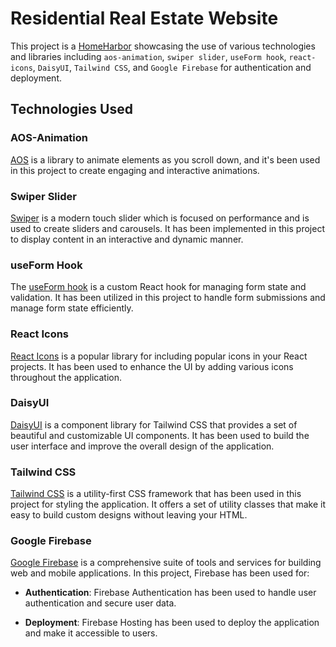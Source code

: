 # Residential Real Estate Website

This project is a [HomeHarbor](https://real-state-assignment-9.web.app/) showcasing the use of various technologies and libraries including `aos-animation`, `swiper slider`, `useForm hook`, `react-icons`, `DaisyUI`, `Tailwind CSS`, and `Google Firebase` for authentication and deployment.

## Technologies Used

### AOS-Animation

[AOS](https://michalsnik.github.io/aos/) is a library to animate elements as you scroll down, and it's been used in this project to create engaging and interactive animations.

### Swiper Slider

[Swiper](https://swiperjs.com/) is a modern touch slider which is focused on performance and is used to create sliders and carousels. It has been implemented in this project to display content in an interactive and dynamic manner.

### useForm Hook

The [useForm hook](https://react-hook-form.com/) is a custom React hook for managing form state and validation. It has been utilized in this project to handle form submissions and manage form state efficiently.

### React Icons

[React Icons](https://react-icons.github.io/react-icons/) is a popular library for including popular icons in your React projects. It has been used to enhance the UI by adding various icons throughout the application.

### DaisyUI

[DaisyUI](https://daisyui.com/) is a component library for Tailwind CSS that provides a set of beautiful and customizable UI components. It has been used to build the user interface and improve the overall design of the application.

### Tailwind CSS

[Tailwind CSS](https://tailwindcss.com/) is a utility-first CSS framework that has been used in this project for styling the application. It offers a set of utility classes that make it easy to build custom designs without leaving your HTML.

### Google Firebase

[Google Firebase](https://firebase.google.com/) is a comprehensive suite of tools and services for building web and mobile applications. In this project, Firebase has been used for:

- **Authentication**: Firebase Authentication has been used to handle user authentication and secure user data.
  
- **Deployment**: Firebase Hosting has been used to deploy the application and make it accessible to users.




